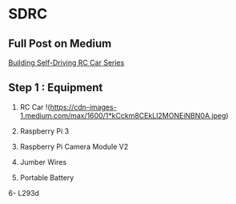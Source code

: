 # SDRC

## Full Post on Medium
[Building Self-Driving RC Car Series](https://becominghuman.ai/building-self-driving-rc-car-series-1-intro-equipments-plan-8d9f579df45c)

## Step 1 : Equipment

1. RC Car
!(https://cdn-images-1.medium.com/max/1600/1*kCckm8CEkLI2MONEiNBN0A.jpeg)

2. Raspberry Pi 3

3. Raspberry Pi Camera Module V2

4. Jumber Wires

5. Portable Battery 

6- L293d
